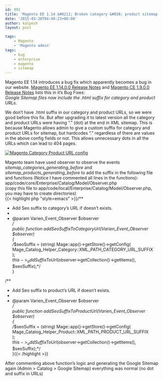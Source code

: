 ```yaml
---
id: 991
title: 'Magento EE 1.14 &#8211; Broken category &#038; product sitemap URLs'
date: '2015-03-28T04:40:23+00:00'
author: kalpesh
layout: post

tags:
    - Magento
    - 'Magento admin'
tags:
    - bug
    - enterprise
    - magento
    - sitemap
---
```


Magento EE 1.14 introduces a bug fix which apparently becomes a bug in our website. [Magento EE 1.14.0.0 Release Notes](http://www.magentocommerce.com/knowledge-base/entry/ee114-later-release-notes#ee114-1400fixes-other) and [Magento CE 1.9.0.0 Release Notes](http://www.magentocommerce.com/knowledge-base/entry/ce19-later-release-notes#ce19-1900fixes-other) lists this in it’s Bug Fixes:  
*Google Sitemap files now include the .html suffix for category and product URLs.*

We don’t have .html suffix in our category and product URLs, so we were good before this fix. But after upgrading it to latest version all the category and product URLs were having “.” (dot) at the end in XML sitemap. This is because Magento allows admin to give a custom suffix for category and product URLs for sitemap, but hardcodes “.” regardless of there are values in the above config fields or not. This allows unnecessary dots in all the URLs which can lead to 404 pages.

[![Magento Category Product URL config](http://ka.lpe.sh/wp-content/uploads/2015/03/Screen-Shot-2015-03-27-at-9.24.08-PM.png)](http://ka.lpe.sh/wp-content/uploads/2015/03/Screen-Shot-2015-03-27-at-9.24.08-PM.png)

Magento team have used observer to observe the events *sitemap_categories_generating_before* and *sitemap_products_generating_before* to add the suffix in the following file and functions (Notice I have commented all lines in the functions):  
app/code/core/Enterprise/Catalog/Model/Observer.php  
(copy this file to app/code/local/Enterprise/Catalog/Model/Observer.php, you may have to create directories)  
{{< highlight php "style=emacs" >}}/**  
 * Add Seo suffix to category’s URL if doesn’t exists.  
 *  
 * @param Varien_Event_Observer $observer  
 */  
 public function addSeoSuffixToCategoryUrl(Varien_Event_Observer $observer)  
 {  
 /*$seoSuffix = (string) Mage::app()->getStore()->getConfig(  
 Mage_Catalog_Helper_Category::XML_PATH_CATEGORY_URL_SUFFIX  
 );  
 $this->_addSuffixToUrl($observer->getCollection()->getItems(), $seoSuffix);*/  
 }

 /**  
 * Add Seo suffix to product’s URL if doesn’t exists.  
 *  
 * @param Varien_Event_Observer $observer  
 */  
 public function addSeoSuffixToProductUrl(Varien_Event_Observer $observer)  
 {  
 /*$seoSuffix = (string) Mage::app()->getStore()->getConfig(  
 Mage_Catalog_Helper_Product::XML_PATH_PRODUCT_URL_SUFFIX  
 );  
 $this->_addSuffixToUrl($observer->getCollection()->getItems(), $seoSuffix);*/  
 }{{< /highlight >}}

After commenting above function’s logic and generating the Google Sitemap again (Admin > Catalog > Google Sitemap) everything was normal (no dot and suffix in URLs)